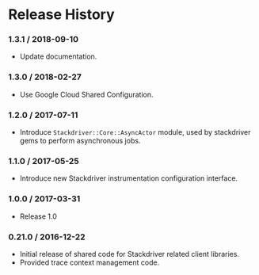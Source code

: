# Release History

### 1.3.1 / 2018-09-10

* Update documentation.

### 1.3.0 / 2018-02-27

* Use Google Cloud Shared Configuration.

### 1.2.0 / 2017-07-11

* Introduce `Stackdriver::Core::AsyncActor` module, used by stackdriver gems to perform asynchronous jobs.

### 1.1.0 / 2017-05-25

* Introduce new Stackdriver instrumentation configuration interface.

### 1.0.0 / 2017-03-31

* Release 1.0

### 0.21.0 / 2016-12-22

* Initial release of shared code for Stackdriver related client libraries.
* Provided trace context management code.
